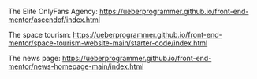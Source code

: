 The Elite OnlyFans Agency:
https://ueberprogrammer.github.io/front-end-mentor/ascendof/index.html

The space tourism: 
https://ueberprogrammer.github.io/front-end-mentor/space-tourism-website-main/starter-code/index.html

The news page: 
https://ueberprogrammer.github.io/front-end-mentor/news-homepage-main/index.html